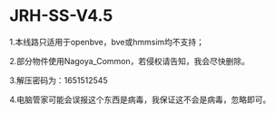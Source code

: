# JRH-SS-V4.5
1.本线路只适用于openbve，bve或hmmsim均不支持；

2.部分物件使用Nagoya_Common，若侵权请告知，我会尽快删除。

3.解压密码为：1651512545

4.电脑管家可能会误报这个东西是病毒，我保证这不会是病毒，忽略即可。
